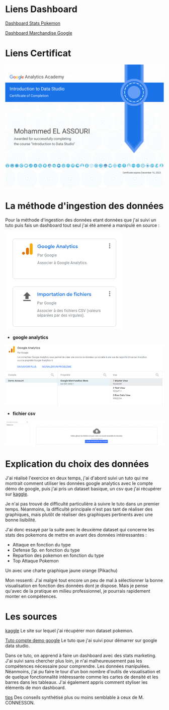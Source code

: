# Liens Dashboard

[Dashboard Stats Pokemon](https://datastudio.google.com/reporting/d6370320-d151-4298-acb5-1b8ed50b83cc)

[Dashboard Marchandise Google](https://datastudio.google.com/reporting/79be6669-071b-4522-97af-35f09d83b2bd)


# Liens Certificat 

![Course Certificate Google Data Studio](Course_Certificate.png)


# La méthode d'ingestion des données    

Pour la méthode d'ingestion des données etant données que j'ai suivi un tuto puis fais un dashboard tout seul j'ai été amené a manipulé 
en source : 

![Test Image 1](1.png)


* **google analytics** 


![Test Image 1](2.png)

* **fichier csv** 


![Test Image 1](3.png)



# Explication du choix des données

J'ai réalisé l'exercice en deux temps, j'ai d'abord suivi un tuto qui me montrait comment utiliser les données google
analytics avec le compte démo de google, puis j'ai pris un dataset basique, un csv que j'ai récupérer sur [kaggle](https://www.kaggle.com/abcsds/pokemon).

Je n'ai pas trouvé de difficulté particulière à suivre le tuto dans un premier temps. Néanmoins, la difficulté principale n'est pas tant de réaliser des graphiques, mais plutôt de réaliser des graphiques pertinents avec une bonne lisibilité.

J'ai donc essayé par la suite avec le deuxième dataset qui concerne les stats des pokemons de mettre en avant des données intéressantes :
* Attaque en fonction du type
* Defense Sp. en fonction du type
* Repartion des pokemon en fonction du type
* Top Attaque Pokemon

Un avec une charte graphique jaune orange (Pikachu)

Mon ressenti: J'ai malgré tout encore un peu de mal à sélectionner la bonne visualisation en fonction des données dont je dispose. Mais je pense qu'avec de la pratique en milieu professionnel,
je pourrais rapidement monter en compétences.


# Les sources 

[kaggle](https://www.kaggle.com/abcsds/pokemon)
Le site sur lequel j'ai récupérer mon dataset pokemon.

[Tuto compte demo google](https://www.youtube.com/watch?v=4xmyomDMnnc&t=330s)
Le tuto que j'ai suivi pour démarrer sur google data studio.

Dans ce tuto, on apprend à faire un dashboard avec des stats marketing. J'ai suivi sans chercher plus loin, je n'ai malheureusement pas les compétences nécessaire pour comprendre.
Les données manipulées.
Néanmoins, j'ai pu faire le tour d'un bon nombre d'outils de visualisation et de quelque fonctionnalité intéressante comme les cartes de densité et les barres dans les tableaux.
J'ai également appris comment styliser les éléments de mon dashboard.


[tips](https://www.solution-bi.com/6-cles-pour-creer-le-tableau-de-bord-ideal/)
Des conseils synthétisé plus ou moins semblable à ceux de M. CONNESSON.
